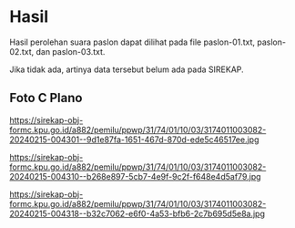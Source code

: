 # Hasil

Hasil perolehan suara paslon dapat dilihat pada file paslon-01.txt, paslon-02.txt, dan paslon-03.txt.

Jika tidak ada, artinya data tersebut belum ada pada SIREKAP.

## Foto C Plano

https://sirekap-obj-formc.kpu.go.id/a882/pemilu/ppwp/31/74/01/10/03/3174011003082-20240215-004301--9d1e87fa-1651-467d-870d-ede5c46517ee.jpg

https://sirekap-obj-formc.kpu.go.id/a882/pemilu/ppwp/31/74/01/10/03/3174011003082-20240215-004310--b268e897-5cb7-4e9f-9c2f-f648e4d5af79.jpg

https://sirekap-obj-formc.kpu.go.id/a882/pemilu/ppwp/31/74/01/10/03/3174011003082-20240215-004318--b32c7062-e6f0-4a53-bfb6-2c7b695d5e8a.jpg
